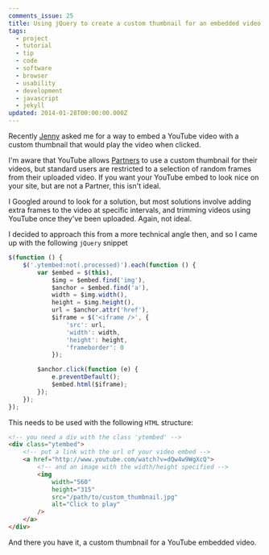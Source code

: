 ```yaml
---
comments_issue: 25
title: Using jQuery to create a custom thumbnail for an embedded video
tags:
  - project
  - tutorial
  - tip
  - code
  - software
  - browser
  - usability
  - development
  - javascript
  - jekyll
updated: 2014-01-28T00:00:00.000Z
---
```

Recently [Jenny](http://jennybroomfield.co.uk) asked me for a way to embed a YouTube video with a custom thumbnail that would play the video when clicked.

<!-- more -->

I'm aware that YouTube allows [Partners](http://support.google.com/youtube/bin/topic.py?hl=en&topic=1100428) to use a custom thumbnail for their videos, but standard users are restricted to a selection of random frames from their uploaded video. If you want your YouTube embed to look nice on your site, but are not a Partner, this isn't ideal.

I Googled around to look for a solution, but most solutions involve adding extra frames to the video at specific intervals, and trimming videos using YouTube once they've been uploaded. Again, not ideal.

I decided to approach this from a more technical angle then, and so I came up with the following `jQuery` snippet

```javascript
$(function () {
    $('.ytembed:not(.processed)').each(function () {
        var $embed = $(this),
            $img = $embed.find('img'),
            $anchor = $embed.find('a'),
            width = $img.width(),
            height = $img.height(),
            url = $anchor.attr('href'),
            $iframe = $('<iframe />', {
                'src': url,
                'width': width,
                'height': height,
                'frameborder': 0
            });

        $anchor.click(function (e) {
            e.preventDefault();
            $embed.html($iframe);
        });
    });
});
```

This needs to be used with the following `HTML` structure:

```html
<!-- you need a div with the class 'ytembed' -->
<div class="ytembed">
    <!-- put a link with the url of your video embed -->
    <a href="http://www.youtube.com/watch?v=dQw4w9WgXcQ">
        <!-- and an image with the width/height specified -->
        <img
            width="560"
            height="315"
            src="/path/to/custom_thumbnail.jpg"
            alt="Click to play"
        />
    </a>
</div>
```

And there you have it, a custom thumbnail for a YouTube embedded video.
